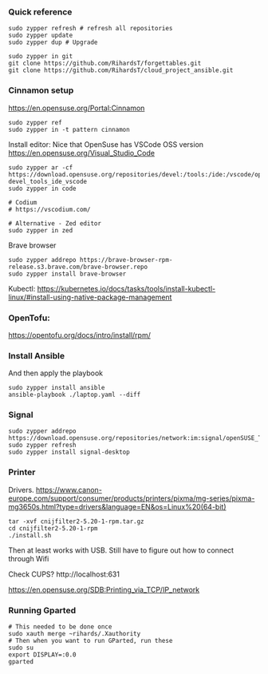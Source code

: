 ### Quick reference
```
sudo zypper refresh # refresh all repositories
sudo zypper update
sudo zypper dup # Upgrade
```

```
sudo zypper in git
git clone https://github.com/RihardsT/forgettables.git
git clone https://github.com/RihardsT/cloud_project_ansible.git
```

### Cinnamon setup
https://en.opensuse.org/Portal:Cinnamon
```
sudo zypper ref
sudo zypper in -t pattern cinnamon
```

Install editor:
Nice that OpenSuse has VSCode OSS version https://en.opensuse.org/Visual_Studio_Code
```
sudo zypper ar -cf https://download.opensuse.org/repositories/devel:/tools:/ide:/vscode/openSUSE_Tumbleweed devel_tools_ide_vscode
sudo zypper in code

# Codium
# https://vscodium.com/

# Alternative - Zed editor
sudo zypper in zed
```

Brave browser
```
sudo zypper addrepo https://brave-browser-rpm-release.s3.brave.com/brave-browser.repo
sudo zypper install brave-browser
```

Kubectl:
https://kubernetes.io/docs/tasks/tools/install-kubectl-linux/#install-using-native-package-management

### OpenTofu:
https://opentofu.org/docs/intro/install/rpm/

### Install Ansible
And then apply the playbook
```
sudo zypper install ansible
ansible-playbook ./laptop.yaml --diff
```

### Signal
```
sudo zypper addrepo https://download.opensuse.org/repositories/network:im:signal/openSUSE_Tumbleweed/network:im:signal.repo
sudo zypper refresh
sudo zypper install signal-desktop
```


### Printer
Drivers.
https://www.canon-europe.com/support/consumer/products/printers/pixma/mg-series/pixma-mg3650s.html?type=drivers&language=EN&os=Linux%20(64-bit)
```
tar -xvf cnijfilter2-5.20-1-rpm.tar.gz
cd cnijfilter2-5.20-1-rpm
./install.sh
```
Then at least works with USB. Still have to figure out how to connect through Wifi

Check CUPS? http://localhost:631

https://en.opensuse.org/SDB:Printing_via_TCP/IP_network



### Running Gparted
```
# This needed to be done once
sudo xauth merge ~rihards/.Xauthority
# Then when you want to run GParted, run these
sudo su
export DISPLAY=:0.0
gparted
```
